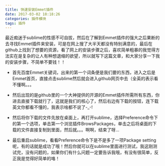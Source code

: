 ```yaml
---
title: 快速安装Emmet插件
date: 2017-03-02 18:18:26
categories: 插件模块
tags: 插件
---
```


最近痴迷于sublime的性感不可自拔，然后在了解到Emmet插件的强大之后果断的去寻找Emmet插件来安装，可是在网上搜了大半天都没有特别满意的，最后在github上找到了想要的资源，看了网上的安装步骤之后，喜欢简单粗暴的我觉得方法实在是复杂的让人有种想退缩的欲望，所以就写下这篇文章，和大家分享一下我的安装步骤，不简单不要钱！！

* 首先百度Emmet关键词，出来的第一个词条便是我们要的东西，进入之后是Emmet首页，直接点击sublime然后就会进入github网页中去（全英的表示看不懂啊。。。

* 然后出现的是github里的一个大神提供的开源的Emmet插件所需所有东西，你进去直接下载就行了，这就是我们的核心了，然后右边有下载的按钮，连下载英文你都看不懂的，我表示啥都不说了-_-!

* 然后将你下载的文件先放在桌面上，再打开sublime，选择Preference命令下的第一个选项，单击第一个浏览插件BrowsPackages，单击之后将桌面的下载的文件直接复制到里面，然后就。。。啊啊，结束了呀...

* 最后重启sublime，看看Preference命令下是不是多了一项Package setting 呢，有的话就是成功了哦！然后你就可以在sublime里面进行测试，我这刚测试完，没有问题的，如果你们有什么问题一定要告诉我哦，有没有很简单，反正我是觉得好简单的咯！
